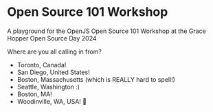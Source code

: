 # Open Source 101 Workshop
A playground for the OpenJS Open Source 101 Workshop at the Grace Hopper Open Source Day 2024

Where are you all calling in from?
- Toronto, Canada!
- San Diego, United States!
- Boston, Massachusetts (which is REALLY hard to spell!)
- Seattle, Washington :)
- Boston, MA!
- Woodinville, WA, USA! 🍷
